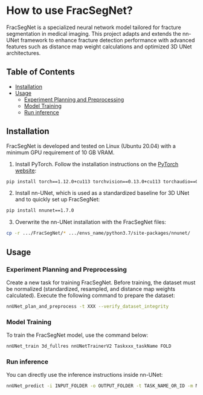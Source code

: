 # How to use FracSegNet?

FracSegNet is a specialized neural network model tailored for fracture segmentation in medical imaging. This project adapts and extends the nn-UNet framework to enhance fracture detection performance with advanced features such as distance map weight calculations and optimized 3D UNet architectures.

## Table of Contents
  - [Installation](#installation)
  - [Usage](#usage)
    * [Experiment Planning and Preprocessing](#experiment-planning-and-preprocessing)
    * [Model Training](#model-training)
    * [Run inference](#run-inference)


## Installation

FracSegNet is developed and tested on Linux (Ubuntu 20.04) with a minimum GPU requirement of 10 GB VRAM.

1. Install PyTorch. Follow the installation instructions on the [PyTorch website](https://pytorch.org/get-started/locally/):
```bash
pip install torch==1.12.0+cu113 torchvision==0.13.0+cu113 torchaudio==0.12.0
```
2. Install nn-UNet, which is used as a standardized baseline for 3D UNet and to quickly set up FracSegNet:
```bash
pip install nnunet==1.7.0
```
3. Overwrite the nn-UNet installation with the FracSegNet files:
```bash
cp -r .../FracSegNet/* .../envs_name/python3.7/site-packages/nnunet/ 
```
## Usage
### Experiment Planning and Preprocessing
Create a new task for training FracSegNet. Before training, the dataset must be normalized (standardized, resampled, and distance map weights calculated). Execute the following command to prepare the dataset:
```bash
nnUNet_plan_and_preprocess -t XXX --verify_dataset_integrity
```
### Model Training
To train the FracSegNet model, use the command below:
```bash
nnUNet_train 3d_fullres nnUNetTrainerV2 Taskxxx_taskName FOLD
```
### Run inference
You can directly use the inference instructions inside nn-UNet:
```bash
nnUNet_predict -i INPUT_FOLDER -o OUTPUT_FOLDER -t TASK_NAME_OR_ID -m MODEL_FOLDER
```
